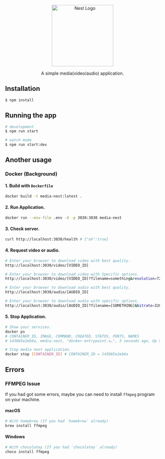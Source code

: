 <p align="center">
  <a href="http://nestjs.com/" target="blank"><img src="https://nestjs.com/img/logo-small.svg" width="200" alt="Nest Logo" /></a>
</p>

[circleci-image]: https://img.shields.io/circleci/build/github/nestjs/nest/master?token=abc123def456
[circleci-url]: https://circleci.com/gh/nestjs/nest

<p align="center">A simple media(video/audio) application.</p>

## Installation

```bash
$ npm install
```

## Running the app

```bash
# development
$ npm run start

# watch mode
$ npm run start:dev
```

## Another usage

### Docker (Background)

#### 1. Build with `Dockerfile`

```bash
docker build -t media-nest:latest .
```

#### 2. Run Application.

```bash
docker run --env-file .env -d -p 3030:3030 media-nest
```

#### 3. Check server.

```bash
curl http://localhost:3030/health # {"ok":true}
```

#### 4. Request video or audio.

```bash
# Enter your browser to download video with best quality.
http://localhost:3030/video/[VIDEO_ID]

# Enter your browser to download video with Specific options.
http://localhost:3030/video/[VIDEO_ID]?filename=something&resolution=720

# Enter your browser to download audio with best quality.
http://localhost:3030/audio/[AUDIO_ID]

# Enter your browser to download audio with specific options.
http://localhost:3030/audio/[AUDIO_ID]?filename=[SOMETHING]&bitrate=320
```

#### 5. Stop Application.

```bash
# Show your services.
docker ps
# CONTAINER_ID, IMAGE, COMMAND, CREATED, STATUS, PORTS, NAMES
# 143065e2eb6a, media-nest, "docker-entrypoint.s…", 5 seconds ago, Up 5 seconds, 0.0.0.0:3030->3030/tcp, friendly_ritchie

# Stop media nest application.
docker stop [CONTAINER_ID] # CONTAINER_ID = 143065e2eb6a
```

## Errors

### FFMPEG Issue

If you had got some errors, maybe you can need to install `ffmpeg` program on your machine.

#### macOS

```bash
# With homebrew (If you had `homebrew` already)
brew install ffmpeg
```

#### Windows

```bash
# With chocolatey (If you had `chocolatey` already)
choco install ffmpeg
```
